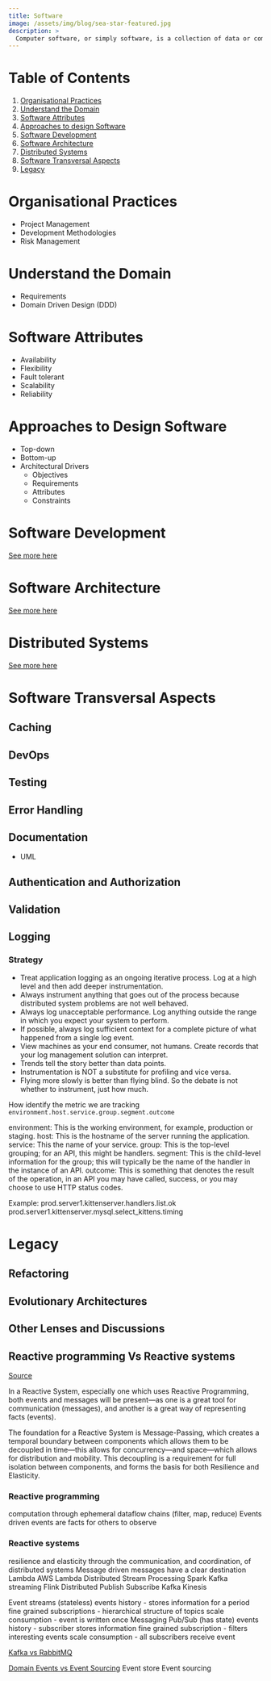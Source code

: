 ```yaml
---
title: Software
image: /assets/img/blog/sea-star-featured.jpg
description: >
  Computer software, or simply software, is a collection of data or computer instructions that tell the computer how to work.
---
```


# Table of Contents

1. [Organisational Practices](#organisational-practices)
2. [Understand the Domain](#understand-the-domain)
3. [Software Attributes](#software-attributes)
4. [Approaches to design Software](#approaches-to-design-software)
5. [Software Development](#software-development)
6. [Software Architecture](#software-architecture)
7. [Distributed Systems](#distributed-systems)
8. [Software Transversal Aspects](#software-transversal-aspects)
9. [Legacy](#legacy)

# Organisational Practices

- Project Management
- Development Methodologies
- Risk Management

# Understand the Domain

- Requirements
- Domain Driven Design (DDD)

# Software Attributes

* Availability
* Flexibility
* Fault tolerant
* Scalability
* Reliability

# Approaches to Design Software

- Top-down
- Bottom-up
- Architectural Drivers
  - Objectives
  - Requirements
  - Attributes
  - Constraints

# Software Development

[See more here](2020-04-27-software-development.md)

# Software Architecture

[See more here](2020-04-26-software-architecture.md)


# Distributed Systems

[See more here](2020-04-28-distributed-systems.md)

# Software Transversal Aspects

## Caching

## DevOps

## Testing

## Error Handling

## Documentation

- UML

## Authentication and Authorization

## Validation

## Logging

### Strategy
* Treat application logging as an ongoing iterative process. Log at a high level and then add deeper instrumentation.
* Always instrument anything that goes out of the process because distributed system problems are not well behaved.
* Always log unacceptable performance. Log anything outside the range in which you expect your system to perform.
* If possible, always log sufficient context for a complete picture of what happened from a single log event.
* View machines as your end consumer, not humans. Create records that your log management solution can interpret.
* Trends tell the story better than data points.
* Instrumentation is NOT a substitute for profiling and vice versa.
* Flying more slowly is better than flying blind. So the debate is not whether to instrument, just how much.

How identify the metric we are tracking
`environment.host.service.group.segment.outcome`

environment: This is the working environment, for example, production or staging.
host: This is the hostname of the server running the application.
service: This the name of your service.
group: This is the top-level grouping; for an API, this might be handlers.
segment: This is the child-level information for the group; this will typically be the name of the handler in the instance of an API.
outcome: This is something that denotes the result of the operation, in an API you may have called, success, or you may choose to use HTTP status codes.

Example:
prod.server1.kittenserver.handlers.list.ok
prod.server1.kittenserver.mysql.select_kittens.timing

# Legacy

## Refactoring

## Evolutionary Architectures

## Other Lenses and Discussions

## Reactive programming Vs Reactive systems
[Source](https://www.lightbend.com/white-papers-and-reports/reactive-programming-versus-reactive-systems)

In a Reactive System, especially one which uses Reactive Programming, both events and messages will be present—as one is a great tool for communication (messages), and another is a great way of representing facts (events).

The foundation for a Reactive System is Message-Passing, which creates a temporal boundary between components which allows them to be decoupled in time—this allows for concurrency—and space—which allows for distribution and mobility. This decoupling is a requirement for full isolation between components, and forms the basis for both Resilience and Elasticity.

### Reactive programming
computation through ephemeral dataflow chains (filter, map, reduce)
Events driven
  events are facts for others to observe

### Reactive systems
resilience and elasticity through the communication, and coordination, of distributed systems
Message driven
  messages have a clear destination
  Lambda
    AWS Lambda
  Distributed Stream Processing
    Spark
    Kafka streaming
    Flink
  Distributed Publish Subscribe
    Kafka
    Kinesis

Event streams (stateless)
  events history - stores information for a period
  fine grained subscriptions - hierarchical structure of topics
  scale consumption - event is written once
Messaging Pub/Sub (has state)
  events history - subscriber stores information
  fine grained subscription - filters interesting events
  scale consumption - all subscribers receive event

[Kafka vs RabbitMQ](https://tanzu.vmware.com/content/blog/understanding-when-to-use-rabbitmq-or-apache-kafka)


[Domain Events vs Event Sourcing](https://www.innoq.com/en/blog/domain-events-versus-event-sourcing/)
Event store
Event sourcing

